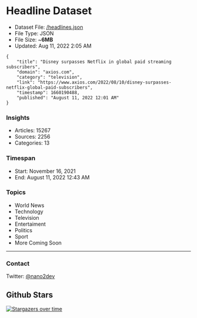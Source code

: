 # Headline Dataset

- Dataset File: [/headlines.json](https://raw.githubusercontent.com/fwd/news/master/headlines.json) 
- File Type: JSON
- File Size: ~**6MB**
- Updated: Aug 11, 2022 2:05 AM

```
{
    "title": "Disney surpasses Netflix in global paid streaming subscribers",
    "domain": "axios.com",
    "category": "television",
    "link": "https://www.axios.com/2022/08/10/disney-surpasses-netflix-global-paid-subscribers",
    "timestamp": 1660190488,
    "published": "August 11, 2022 12:01 AM"
}
```

### Insights

- Articles: 15267
- Sources: 2256
- Categories: 13

### Timespan

- Start: November 16, 2021
- End: August 11, 2022 12:43 AM

### Topics

- World News
- Technology
- Television
- Entertaiment
- Politics
- Sport
- More Coming Soon

---

### Contact 

Twitter: [@nano2dev](https://twitter.com/nano2dev)

## Github Stars

[![Stargazers over time](https://starchart.cc/fwd/news.svg)](https://starchart.cc/fwd/news)
	